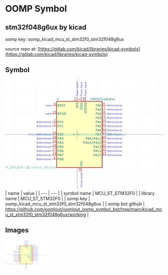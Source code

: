 # OOMP Symbol  
## stm32f048g6ux  by kicad  
  
oomp key: oomp_kicad_mcu_st_stm32f0_stm32f048g6ux  
  
source repo at: [https://gitlab.com/kicad/libraries/kicad-symbols](https://gitlab.com/kicad/libraries/kicad-symbols)  
## Symbol  
  
[![working.png](working_600.png)](working.png)  
| name | value | 
| --- | --- | 
| symbol name | MCU_ST_STM32F0 | 
| library name | MCU_ST_STM32F0 | 
| oomp key | oomp_kicad_mcu_st_stm32f0_stm32f048g6ux | 
| oomp bot github | https://github.com/oomlout/oomlout_oomp_symbol_bot/tree/main/kicad_mcu_st_stm32f0_stm32f048g6ux/working | 
## Images  
  
[![working.png](working_140.png)](working.png)  
